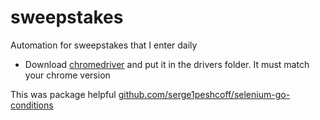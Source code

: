 # sweepstakes
Automation for sweepstakes that I enter daily

* Download [chromedriver](https://chromedriver.chromium.org/) and put it in the drivers folder. It must match your chrome version

This was package helpful [github.com/serge1peshcoff/selenium-go-conditions](https://godoc.org/github.com/serge1peshcoff/selenium-go-conditions#ElementIsVisible)